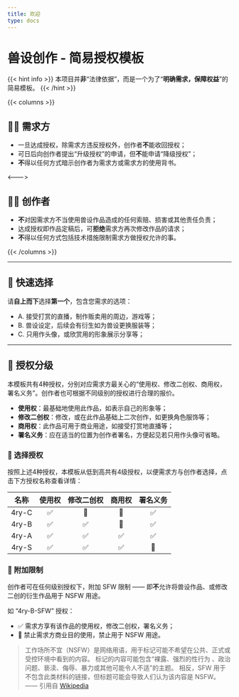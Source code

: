```yaml
---
title: 欢迎
type: docs
---
```


# 兽设创作 - 简易授权模板

{{< hint info >}}
本项目并**非**“法律依据”，而是一个为了“**明确需求，保障权益**”的简易模板。
{{< /hint >}}


{{< columns >}}
## 🙋‍♀️ 需求方
- 一旦达成授权，除需求方违反授权外，创作者**不**能收回授权；
- 可日后向创作者提出“升级授权”的申请，但**不**能申请“降级授权”；
- **不**得以任何方式暗示创作者为需求方或需求方的使用背书。 

<--->

## 👩‍🎨 创作者

- **不**对因需求方不当使用兽设作品造成的任何索赔、损害或其他责任负责；
- 达成授权即作品定稿后，可**拒绝**需求方再次修改作品的请求；
- **不**得以任何方式包括技术措施限制需求方做授权允许的事。

{{< /columns >}}

---

## 🔮 快速选择

请**自上而下**选择**第一个**，包含您需求的选项：

- A. 接受打赏的直播，制作贩卖用的周边，游戏等；
- B. 兽设设定，后续会有衍生如为兽设更换服装等；
- C. 只用作头像，或欣赏用的形象展示分享等；

---


## 📜 授权分级

本模板共有4种授权，分别对应需求方最关心的“使用权、修改二创权、商用权，署名义务”。创作者也可根据不同级别的授权进行合理的报价。

- **使用权**：最基础地使用此作品，如表示自己的形象等；
- **修改二创权**：修改，或在此作品基础上二次创作，如更换角色服饰等；
- **商用权**：此作品可用于商业用途，如接受打赏地直播等；
- **署名义务**：应在适当的位置为创作者署名，方便起见若只用作头像可省略。

### 🧭 选择授权

按照上述4种授权，本模板从低到高共有4级授权，以便需求方与创作者选择，点击下方授权名称查看详情：

| 名称 | 使用权 | 修改二创权 | 商用权 | 署名义务 |
|:-:|:-:|:-:|:-:|:-:|
| 4ry-C | ✅ | 🚫 | 🚫 | ✅ |
| 4ry-B | ✅ | ✅ | 🚫 | ✅ |
| 4ry-A | ✅ | ✅ | ✅ | ✅ |
| 4ry-S | ✅ | ✅ | ✅ | 🚫 |

### 🚧 附加限制


创作者可在任何级别授权下，附加 SFW 限制 —— 即**不**允许将兽设作品、或修改二创的衍生作品用于 NSFW 用途。

如 “4ry-B-SFW” 授权：
- ✅ 需求方享有该作品的使用权，修改二创权，署名义务；
- 🚫 禁止需求方商业目的使用，禁止用于 NSFW 用途。

> 工作场所不宜（NSFW）是网络用语，用于标记可能不希望在公共、正式或受控环境中看到的内容。 标记的内容可能包含“裸露、强烈的性行为 、政治问题、亵渎、侮辱、暴力或其他可能令人不适”的主题。 相反，SFW 用于不包含此类材料的链接，但标题可能会导致人们认为该内容是 NSFW。—— 引用自 [Wikipedia](https://en.wikipedia.org/wiki/Not_safe_for_work)

